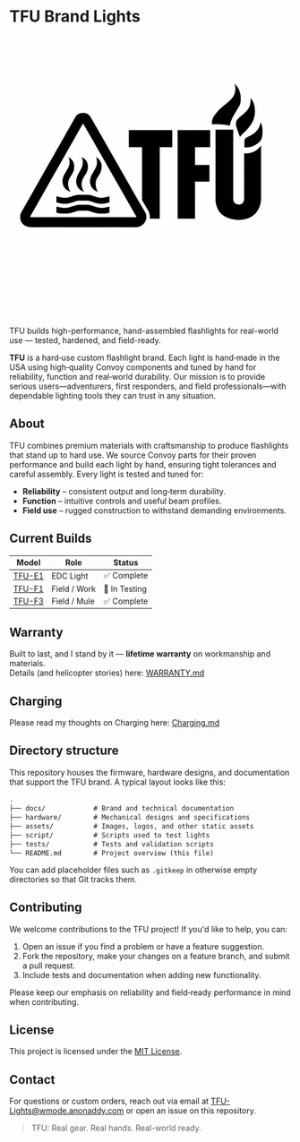 # TFU Brand Lights

![TFU Logo](TFU-LOGO.png)

TFU builds high-performance, hand-assembled flashlights for real-world use — tested, hardened, and field-ready.

**TFU** is a hard‑use custom flashlight brand. Each light is hand‑made in the USA using high‑quality Convoy components and tuned by hand for reliability, function and real‑world durability. Our mission is to provide serious users—adventurers, first responders, and field professionals—with dependable lighting tools they can trust in any situation.

## About

TFU combines premium materials with craftsmanship to produce flashlights that stand up to hard use. We source Convoy parts for their proven performance and build each light by hand, ensuring tight tolerances and careful assembly. Every light is tested and tuned for:

- **Reliability** – consistent output and long‑term durability.
- **Function** – intuitive controls and useful beam profiles.
- **Field use** – rugged construction to withstand demanding environments.

## Current Builds

| Model | Role | Status |
|-------|------|--------|
| [TFU-E1](hardware/TFU-E1.md) | EDC Light | ✅ Complete |
| [TFU-F1](hardware/TFU-F1.md) | Field / Work | 🧪 In Testing |
| [TFU-F3](hardware/TFU-F3.md) | Field / Mule | ✅ Complete |

## Warranty
Built to last, and I stand by it — **lifetime warranty** on workmanship and materials.  
Details (and helicopter stories) here: [WARRANTY.md](WARRANTY.md)

## Charging
Please read my thoughts on Charging here: [Charging.md](Charging.md)

## Directory structure

This repository houses the firmware, hardware designs, and documentation that support the TFU brand. A typical layout looks like this:

```
.
├── docs/            # Brand and technical documentation
├── hardware/        # Mechanical designs and specifications
├── assets/          # Images, logos, and other static assets
├── script/          # Scripts used to test lights
├── tests/           # Tests and validation scripts
└── README.md        # Project overview (this file)
```

You can add placeholder files such as `.gitkeep` in otherwise empty directories so that Git tracks them.

## Contributing

We welcome contributions to the TFU project! If you'd like to help, you can:

1. Open an issue if you find a problem or have a feature suggestion.
2. Fork the repository, make your changes on a feature branch, and submit a pull request.
3. Include tests and documentation when adding new functionality.

Please keep our emphasis on reliability and field‑ready performance in mind when contributing.

## License

This project is licensed under the [MIT License](LICENSE).

## Contact
For questions or custom orders, reach out via email at [TFU-Lights@wmode.anonaddy.com](mailto:TFU-Lights@wmode.anonaddy.com) or open an issue on this repository.

>TFU: Real gear. Real hands. Real-world ready.

